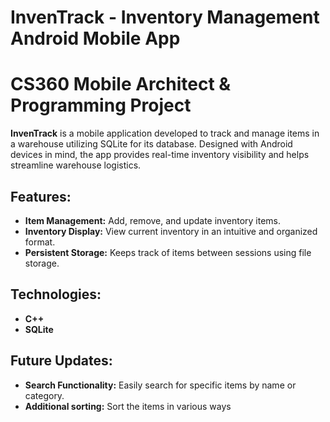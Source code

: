 # InvenTrack - Inventory Management Android Mobile App  
# CS360 Mobile Architect & Programming Project

**InvenTrack** is a mobile application developed to track and manage items in a warehouse utilizing SQLite for its database. Designed with Android devices in mind, the app provides real-time inventory visibility and helps streamline warehouse logistics. 

## Features:
- **Item Management:** Add, remove, and update inventory items.
- **Inventory Display:** View current inventory in an intuitive and organized format.
- **Persistent Storage:** Keeps track of items between sessions using file storage.

## Technologies:
- **C++**
- **SQLite** 
 
## Future Updates:
- **Search Functionality:** Easily search for specific items by name or category.
- **Additional sorting:**   Sort the items in various ways
  
